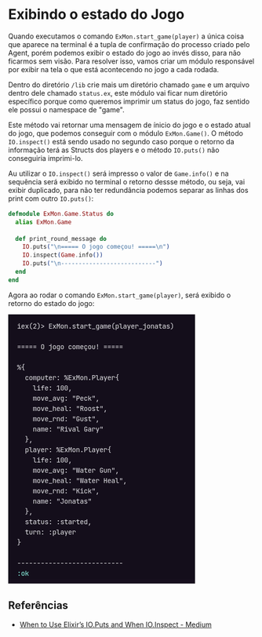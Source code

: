 # Exibindo o estado do Jogo

Quando executamos o comando `ExMon.start_game(player)` a única coisa que aparece na terminal é a tupla de confirmação do processo criado pelo Agent, porém podemos exibir o estado do jogo ao invés disso, para não ficarmos sem visão. Para resolver isso, vamos criar um módulo responsável por exibir na tela o que está acontecendo no jogo a cada rodada.

Dentro do diretório `/lib` crie mais um diretório chamado `game` e um arquivo dentro dele chamado `status.ex`, este módulo vai ficar num diretório específico porque como queremos imprimir um status do jogo, faz sentido ele possui o namespace de "game".

Este método vai retornar uma mensagem de ínicio do jogo e o estado atual do jogo, que podemos conseguir com o módulo `ExMon.Game()`. O método `IO.inspect()` está sendo usado no segundo caso porque o retorno da informação terá as Structs dos players e o método `IO.puts()` não conseguiria imprimi-lo.

Au utilizar o `IO.inspect()` será impresso o valor de `Game.info()` e na sequência será exibido no terminal o retorno dessse método, ou seja, vai exibir duplicado, para não ter redundância podemos separar as linhas dos print com outro `IO.puts()`:

```elixir
defmodule ExMon.Game.Status do
  alias ExMon.Game

  def print_round_message do
    IO.puts("\n===== O jogo começou! =====\n")
    IO.inspect(Game.info())
    IO.puts("\n---------------------------")
  end
end
```

Agora ao rodar o comando `ExMon.start_game(player)`, será exibido o retorno do estado do jogo:

![return state](../assets/return-status.png)

## Referências

- [When to Use Elixir’s IO.Puts and When IO.Inspect - Medium](https://medium.com/@timotejfartek/when-to-use-elixirs-io-puts-and-when-io-inspect-6eb005d80d90)
